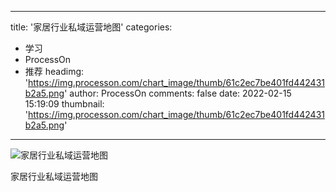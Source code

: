 
---
title: '家居行业私域运营地图'
categories: 
 - 学习
 - ProcessOn
 - 推荐
headimg: 'https://img.processon.com/chart_image/thumb/61c2ec7be401fd442431b2a5.png'
author: ProcessOn
comments: false
date: 2022-02-15 15:19:09
thumbnail: 'https://img.processon.com/chart_image/thumb/61c2ec7be401fd442431b2a5.png'
---

<div>   
<img class="thumb" alt="家居行业私域运营地图" src="https://img.processon.com/chart_image/thumb/61c2ec7be401fd442431b2a5.png" referrerpolicy="no-referrer">
<p>家居行业私域运营地图</p>  
</div>
            